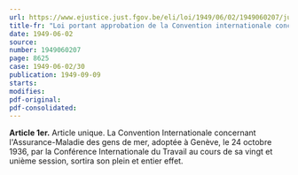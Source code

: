```yaml
---
url: https://www.ejustice.just.fgov.be/eli/loi/1949/06/02/1949060207/justel
title-fr: "Loi portant approbation de la Convention internationale concernant l'assurance-maladie des gens de mer, adoptée à Genève, le 24 octobre 1936, par la Conférence internationale du Travail au cours de sa vingt et unième session."
date: 1949-06-02
source:
number: 1949060207
page: 8625
case: 1949-06-02/30
publication: 1949-09-09
starts:
modifies:
pdf-original:
pdf-consolidated:
---
```


**Article 1er.** Article unique. La Convention Internationale concernant l'Assurance-Maladie des gens de mer, adoptée à Genève, le 24 octobre 1936, par la Conférence Internationale du Travail au cours de sa vingt et unième session, sortira son plein et entier effet.
